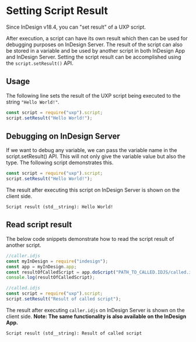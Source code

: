 # Setting Script Result

Since InDesign v18.4, you can "set result" of a UXP script. 

After execution, a script can have its own result which then can be used for debugging purposes on InDesign Server. The result of the script can also be stored in a variable and be used by another script in both InDesign App and InDesign Server. Setting the script result can be accomplished using the `script.setResult()` API.

## Usage
The following line sets the result of the UXP script being executed to the string `"Hello World!"`.

```js
const script = require("uxp").script;
script.setResult("Hello World!");
```


## Debugging on InDesign Server
If we want to debug any variable, we can pass the variable name in the script.setResult() API. This will not only give the variable value but also the type. The following script demonstrates this. 

```js
const script = require("uxp").script;
script.setResult("Hello World!");
```
The result after executing this script on InDesign Server is shown on the client side. 

```
Script result (std__string): Hello World!
```


## Read script result
The below code snippets demonstrate how to read the script result of another script.

```js
//caller.idjs
const myInDesign = require("indesign");
const app = myInDesign.app;
const resultOfCalledScript = app.doScript("PATH_TO_CALLED.IDJS/called.idjs", myInDesign.ScriptLanguage.UXPSCRIPT);
console.log(resultOfCalledScript);
```

```js
//called.idjs
const script = require("uxp").script;
script.setResult("Result of called script");
```

The result after executing `caller.idjs` on InDesign Server is shown on the client side. **Note: The same functionality is also available on the InDesign App.**

```
Script result (std__string): Result of called script
```